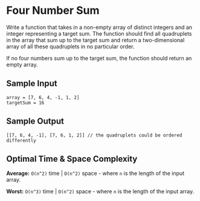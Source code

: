 # Four Number Sum

Write a function that takes in a non-empty array of distinct integers and an integer representing a target sum. The function should find all quadruplets in the array that sum up to the target sum and return a two-dimensional array of all these quadruplets in no particular order.

If no four numbers sum up to the target sum, the function should return an empty array.

## Sample Input

```plaintext
array = [7, 6, 4, -1, 1, 2]
targetSum = 16
```

## Sample Output

```plaintext
[[7, 6, 4, -1], [7, 6, 1, 2]] // the quadruplets could be ordered differently
```

## Optimal Time & Space Complexity

**Average:** `O(n^2)` time | `O(n^2)` space - where `n` is the length of the input array.

**Worst:** `O(n^3)` time | `O(n^2)` space - where `n` is the length of the input array.
